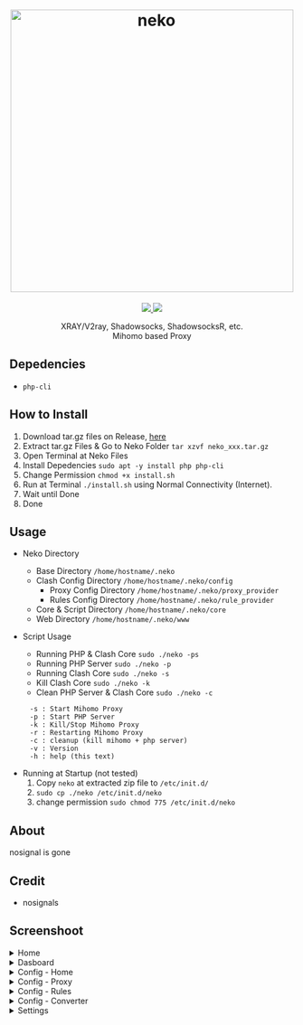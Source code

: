 <h1 align="center">
  <img src="https://raw.githubusercontent.com/nosignals/neko/main/img/neko.png" alt="neko" width="500">
</h1>

<p align="center">
	<a target="_blank" href="#">
   <img src="https://img.shields.io/github/v/release/nosignals/neko?label=Neko%20%7C%20Build&color=yellow">
 </a>
	<a target="_blank" href="#">
   <img src="https://img.shields.io/github/downloads/nosignals/neko/total?label=Total%20Downloader&labelColor=blue">
 </a>
</p>

<p align="center">
  XRAY/V2ray, Shadowsocks, ShadowsocksR, etc.</br>
  Mihomo based Proxy
</p>

Depedencies
---
  - ` php-cli `

How to Install
---
1. Download tar.gz files on Release, [here](https://github.com/nosignals/neko/releases/tag/1.0-0-beta_linux-generic)
2. Extract tar.gz Files & Go to Neko Folder ` tar xzvf neko_xxx.tar.gz `
3. Open Terminal at Neko Files
4. Install Depedencies ` sudo apt -y install php php-cli `
5. Change Permission ` chmod +x install.sh `
6. Run at Terminal ` ./install.sh ` using Normal Connectivity (Internet).
7. Wait until Done
8. Done

Usage
---
* Neko Directory
  * Base Directory ` /home/hostname/.neko `
  * Clash Config Directory ` /home/hostname/.neko/config `
    * Proxy Config Directory ` /home/hostname/.neko/proxy_provider `
    * Rules Config Directory ` /home/hostname/.neko/rule_provider `
  * Core & Script Directory ` /home/hostname/.neko/core `
  * Web Directory ` /home/hostname/.neko/www `
    
 * Script Usage
   * Running PHP & Clash Core ` sudo ./neko -ps `
   * Running PHP Server ` sudo ./neko -p `
   * Running Clash Core ` sudo ./neko -s `
   * Kill Clash Core ` sudo ./neko -k `
   * Clean PHP Server & Clash Core ` sudo ./neko -c `
 ```
      -s : Start Mihomo Proxy
      -p : Start PHP Server
      -k : Kill/Stop Mihomo Proxy
      -r : Restarting Mihomo Proxy
      -c : cleanup (kill mihomo + php server)
      -v : Version
      -h : help (this text)
 ```
  * Running at Startup (not tested)
    1. Copy ` neko ` at extracted zip file to ` /etc/init.d/ `
    2. ` sudo cp ./neko /etc/init.d/neko `
    3. change permission ` sudo chmod 775 /etc/init.d/neko `
    
About
---
nosignal is gone

Credit
---
- nosignals

Screenshoot
---
<details><summary>Home</summary>
 <p>
  <img src="https://raw.githubusercontent.com/nosignals/neko/main/img/home.png" alt="home">
 </p>
</details>

<details><summary>Dasboard</summary>
 <p>
  <img src="https://raw.githubusercontent.com/nosignals/neko/main/img/dashboard.png" alt="dash">
 </p>
</details>

<details><summary>Config - Home</summary>
  <img src="https://raw.githubusercontent.com/nosignals/neko/main/img/config.png" alt="cfg">
</details>
<details><summary>Config - Proxy</summary>
  <img src="https://raw.githubusercontent.com/nosignals/neko/main/img/config-proxy.png" alt="proxy">
</details>
<details><summary>Config - Rules</summary>
  <img src="https://raw.githubusercontent.com/nosignals/neko/main/img/config-rules.png" alt="rules">
</details>
<details><summary>Config - Converter</summary>
  <img src="https://raw.githubusercontent.com/nosignals/neko/main/img/config-converter.png" alt="conv">
</details>

<details><summary>Settings</summary>
  <img src="https://raw.githubusercontent.com/nosignals/neko/main/img/setting.png" alt="setting">
</details>
